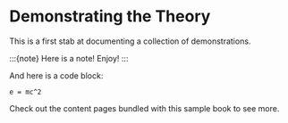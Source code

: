 # Demonstrating the Theory

This is a first stab at documenting a collection of demonstrations. 

:::{note}
Here is a note!
Enjoy!
:::

And here is a code block:

```
e = mc^2
```

Check out the content pages bundled with this sample book to see more.
